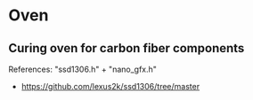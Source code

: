 # Oven
## Curing oven for carbon fiber components

References: 
"ssd1306.h" + "nano_gfx.h"
- https://github.com/lexus2k/ssd1306/tree/master
